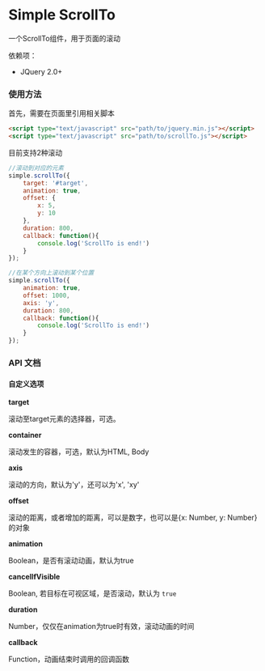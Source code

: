 # Simple ScrollTo

一个ScrollTo组件，用于页面的滚动

依赖项：

- JQuery 2.0+

### 使用方法
首先，需要在页面里引用相关脚本

```html
<script type="text/javascript" src="path/to/jquery.min.js"></script>
<script type="text/javascript" src="path/to/scrollTo.js"></script>

```

目前支持2种滚动

```js
//滚动到对应的元素
simple.scrollTo({
    target: '#target',
    animation: true,
    offset: {
        x: 5,
        y: 10
    },
    duration: 800,
    callback: function(){
        console.log('ScrollTo is end!')
    }
});
```

```js
//在某个方向上滚动到某个位置
simple.scrollTo({
    animation: true,
    offset: 1000,
    axis: 'y',
    duration: 800,
    callback: function(){
        console.log('ScrollTo is end!')
    }
});
```



### API 文档

#### 自定义选项

__target__

滚动至target元素的选择器，可选。

__container__

滚动发生的容器，可选，默认为HTML, Body

__axis__

滚动的方向，默认为'y'，还可以为'x', 'xy'

__offset__

滚动的距离，或者增加的距离，可以是数字，也可以是{x: Number, y: Number}的对象

__animation__

Boolean，是否有滚动动画，默认为true

__cancelIfVisible__

Boolean, 若目标在可视区域，是否滚动，默认为 `true`

__duration__

Number，仅仅在animation为true时有效，滚动动画的时间

__callback__

Function，动画结束时调用的回调函数
